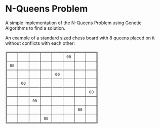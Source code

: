 # N-Queens Problem

A simple implementation of the N-Queens Problem using Genetic Algorithms to find a solution.

An example of a standard sized chess board with 8 queens placed on it without conflicts with each other:

```
╔════╤════╤════╤════╤════╤════╤════╤════╗
║    │    │    │    │    │ 00 │    │    ║
╟────┼────┼────┼────┼────┼────┼────┼────╢
║ 00 │    │    │    │    │    │    │    ║
╟────┼────┼────┼────┼────┼────┼────┼────╢
║    │    │    │    │ 00 │    │    │    ║
╟────┼────┼────┼────┼────┼────┼────┼────╢
║    │ 00 │    │    │    │    │    │    ║
╟────┼────┼────┼────┼────┼────┼────┼────╢
║    │    │    │    │    │    │    │ 00 ║
╟────┼────┼────┼────┼────┼────┼────┼────╢
║    │    │ 00 │    │    │    │    │    ║
╟────┼────┼────┼────┼────┼────┼────┼────╢
║    │    │    │    │    │    │ 00 │    ║
╟────┼────┼────┼────┼────┼────┼────┼────╢
║    │    │    │ 00 │    │    │    │    ║
╚════╧════╧════╧════╧════╧════╧════╧════╝
```
